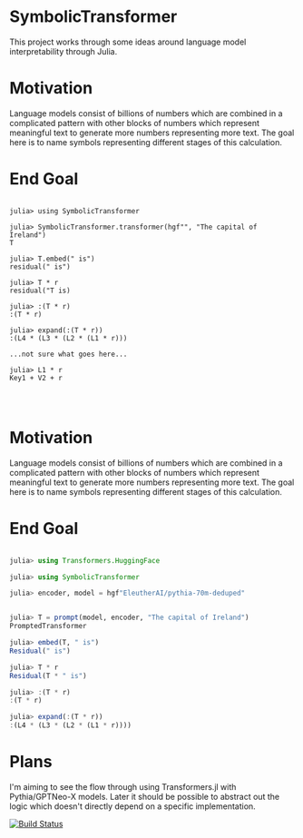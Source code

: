 # SymbolicTransformer

This project works through some ideas around language model interpretability through Julia.

# Motivation

Language models consist of billions of numbers which are combined in a complicated pattern with other blocks of numbers which represent meaningful text to generate more numbers representing more text. The goal here is to name symbols representing different stages of this calculation.

# End Goal

```

julia> using SymbolicTransformer

julia> SymbolicTransformer.transformer(hgf"", "The capital of Ireland")
T

julia> T.embed(" is")
residual(" is")

julia> T * r
residual("T is)

julia> :(T * r)
:(T * r)

julia> expand(:(T * r))
:(L4 * (L3 * (L2 * (L1 * r)))

...not sure what goes here...

julia> L1 * r
Key1 + V2 + r 




```

# Motivation

Language models consist of billions of numbers which are combined in a complicated pattern with other blocks of numbers which represent meaningful text to generate more numbers representing more text. The goal here is to name symbols representing different stages of this calculation.

# End Goal

```julia

julia> using Transformers.HuggingFace

julia> using SymbolicTransformer

julia> encoder, model = hgf"EleutherAI/pythia-70m-deduped"


julia> T = prompt(model, encoder, "The capital of Ireland")
PromptedTransformer

julia> embed(T, " is")
Residual(" is")

julia> T * r
Residual(T * " is")

julia> :(T * r)
:(T * r)

julia> expand(:(T * r))
:(L4 * (L3 * (L2 * (L1 * r))))

```


# Plans

I'm aiming to see the flow through using Transformers.jl with Pythia/GPTNeo-X models. Later it should be possible to abstract out the logic which doesn't directly depend on a specific implementation.

[![Build Status](https://github.com/prior-technology/SymbolicTransformer/actions/workflows/CI.yml/badge.svg?branch=main)](https://github.com/prior-technology/SymbolicTransformer/actions/workflows/CI.yml?query=branch%3Amain)
